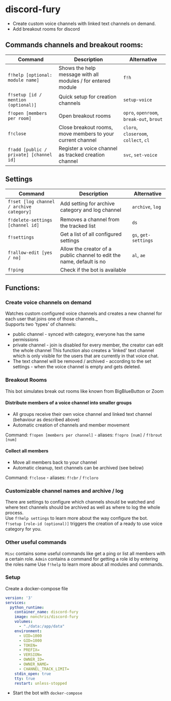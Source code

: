 # discord-fury
* Create custom voice channels with linked text channels on demand.  
* Add breakout rooms for discord

## Commands channels and breakout rooms:
| Command | Description | Alternative |  
| ------ |   ------ | ------- | 
| `f!help [optional: module name]` | Shows the help message with all modules / for entered module | `f!h` |
| `f!setup [id / mention (optional)]` | Quick setup for creation channels | `setup-voice` |
| `f!open [members per room]` | Open breakout rooms | `opro`, `openroom`, `break-out`, `brout` |
| `f!close` | Close breakout rooms, move members to your current channel | `cloro`, `closeroom`, `collect`, `cl` |
| `f!add [public / private] [channel id]` | Register a voice channel as tracked creation channel | `svc`, `set-voice`|

## Settings
| Command | Description | Alternative |  
| ------ |   ------ | ------- | 
| `f!set [log channel / archive category]` | Add setting for archive category and log channel | `archive`, `log` |
| `f!delete-settings [channel id]` | Removes a channel from the tracked list | `ds` |
| `f!settings` | Get a list of all configured settings | `gs`, `get-settings` |
| `f!allow-edit [yes / no]` | Allow the creator of a public channel to edit the name, default is no | `al`, `ae` |
| `f!ping` | Check if the bot is available | |

## Functions:
### Create voice channels on demand
Watches custom configured voice channels and creates a new channel for each user that joins one of those channels._  
Supports two 'types' of channels:
* public channel - synced with category, everyone has the same permissions  
* private channel - join is disabled for every member, the creator can edit the whole channel
This function also creates a 'linked' text channel which is only visible for the users that are currently in that voice chat.
* The text channel will be removed / archived - according to the set settings - when the voice channel is empty and gets deleted.

### Breakout Rooms
This bot simulates break out rooms like known from BigBlueButton or Zoom
#### Distribute members of a voice channel into smaller groups 
* All groups receive their own voice channel and linked text channel (behaviour as described above)
* Automatic creation of channels and member movement

Command: `f!open [members per channel]` - aliases: `f!opro [num]` / `f!brout [num]`

#### Collect all members
* Move all members back to your channel
* Automatic cleanup, text channels can be archived (see below)

Command: `f!close` - aliases: `f!cbr` / `f!cloro`

### Customizable channel names and archive / log
There are settings to configure which channels should be watched and where text channels should be archived as well as where to log the whole process.  
Use `f!help settings` to learn more about the way configure the bot.  
`f!setup [role-id (optional)]` triggers the creation of a ready to use voice category for you.

### Other useful commands
`Misc` contains some useful commands like get a ping or list all members with a certain role.
`Admin` contains a command for getting a role id by entering the roles name
Use `f!help` to learn more about all modules and commands.

### Setup
Create a docker-compose file
```yaml
version: '3'
services:
  python_runtime:
    container_name: discord-fury
    image: nonchris/discord-fury
    volumes:
      - "./data:/app/data"
    environment:
      - UID=1000 
      - GID=1000
      - TOKEN=
      - PREFIX=
      - VERSION=
      - OWNER_ID=
      - OWNER_NAME=
      - CHANNEL_TRACK_LIMIT=
    stdin_open: true
    tty: true
    restart: unless-stopped
```
* Start the bot with `docker-compose`
